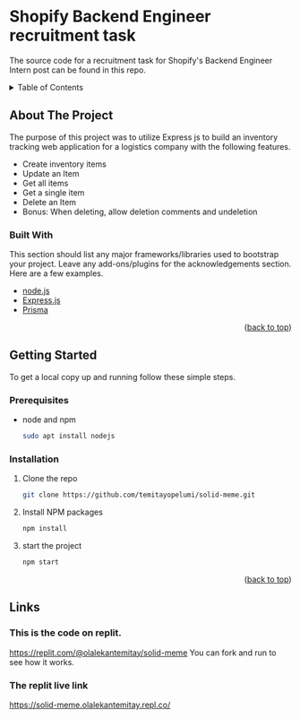 # Shopify Backend Engineer recruitment task
The source code for a recruitment task for Shopify's Backend Engineer Intern post can be found in this repo.


<details>
  <summary>Table of Contents</summary>
  <ol>
    <li>
      <a href="#about-the-project">About</a>
      <ul>
        <li><a href="#built-with">Built With</a></li>
      </ul>
    </li>
    <li>
      <a href="#getting-started">Getting Started</a>
      <ul>
        <li><a href="#prerequisites">Prerequisites</a></li>
        <li><a href="#installation">Installation</a></li>
      </ul>
    </li>
    <li><a href="#Link">Links</a></li>
    
  </ol>
</details>


<!-- ABOUT THE PROJECT -->
## About The Project
The purpose of this project was to utilize Express js to build an inventory tracking web application for a logistics company with the following features.
- Create inventory items
- Update an Item
- Get all items
- Get a single item
- Delete an Item
- Bonus: When deleting, allow deletion comments and undeletion

### Built With

This section should list any major frameworks/libraries used to bootstrap your project. Leave any add-ons/plugins for the acknowledgements section. Here are a few examples.

* [node.js](https://nodejs.org/en/)
* [Express.js](https://expressjs.com/)
* [Prisma](https://www.prisma.io/)


<p align="right">(<a href="#top">back to top</a>)</p>

## Getting Started

To get a local copy up and running follow these simple steps.

### Prerequisites

* node and npm
  ```sh
  sudo apt install nodejs
  ```
### Installation

1. Clone the repo
   ```sh
   git clone https://github.com/temitayopelumi/solid-meme.git
   ```
3. Install NPM packages
   ```sh
   npm install
   ```
4. start the project
   ```sh
   npm start
   ```

<p align="right">(<a href="#top">back to top</a>)</p>

## Links

### This is the code on replit.
https://replit.com/@olalekantemitay/solid-meme
You can fork and run to see how it works.

### The replit live link
https://solid-meme.olalekantemitay.repl.co/


